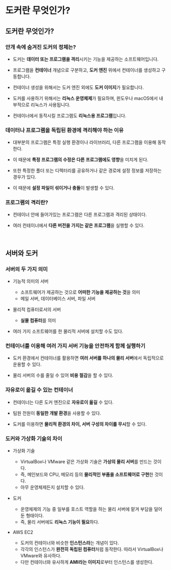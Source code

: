 # 도커란 무엇인가?

## 도커란 무엇인가?

### 안개 속에 숨겨진 도커의 정체는?

- 도커는 **데이터 또는 프로그램을 격리**시키는 기능을 제공하는 소프트웨어입니다.

- 프로그램을 **컨테이너** 개념으로 구분하고, **도커 엔진** 위에서 컨테이너를 생성하고 구동합니다.

- 컨테이너 생성을 위해서는 도커 엔진 외에도 **도커 이미지**가 필요합니다.

- 도커를 사용하기 위해서는 **리눅스 운영체제**가 필요하며, 윈도우나 macOS에서 내부적으로 리눅스가 사용됩니다.

- 컨테이너에서 동작시킬 프로그램도 **리눅스용 프로그램**입니다.

### 데이터나 프로그램을 독립된 환경에 격리해야 하는 이유
- 대부분의 프로그램은 특정 실행 환경이나 라이브러리, 다른 프로그램을 이용해 동작한다.

- 이 때문에 **특정 프로그램의 수정은 다른 프로그램에도 영향**을 미치게 된다.

- 또한 특정한 폴더 또는 디렉터리를 공유하거나 같은 경로에 설정 정보를 저장하는 경우가 있다.

- 이 때문에 **설정 파일이 섞이거나 충돌**이 발생할 수 있다.

### 프로그램의 격리란?

- 컨테이너 안에 들어가있는 프로그램은 다른 프로그램과 격리된 상태이다.

- 여러 컨테이너에서 **다른 버전을 가지는 같은 프로그램**을 실행할 수 있다.

</br>

## 서버와 도커

### 서버의 두 가지 의미

- 기능적 의미의 서버
    - 소프트웨어가 제공하는 것으로 **어떠한 기능을 제공하는 것**을 의미
    - 메일 서버, 데이터베이스 서버, 파일 서버

- 물리적 컴퓨터로서의 서버
    - **실물 컴퓨터**를 의미

- 여러 가지 소프트웨어를 한 물리적 서버에 설치할 수도 있다.

### 컨테이너를 이용해 여러 가지 서버 기능을 안전하게 함께 실행하기

- 도커 환경에서 컨테이너를 활용하면 **여러 서버를 하나의 물리 서버**에서 독립적으로 운용할 수 있다.

- 물리 서버의 수를 줄일 수 있어 **비용 절감**을 할 수 있다.

### 자유로이 옮길 수 있는 컨테이너

- 컨테이너는 다른 도커 엔진으로 **자유로이 옮길** 수 있다.

- 팀원 전원이 **동일한 개발 환경**을 사용할 수 있다.

- 도커를 이용하면 **물리적 환경의 차이, 서버 구성의 차이를 무시**할 수 있다.

### 도커와 가상화 기술의 차이

- 가상화 기술
    - VirtualBox나 VMware 같은 가상화 기술은 **가상의 물리 서버**를 만드는 것이다.
    - 즉, 메인보드와 CPU, 메모리 등의 **물리적인 부품을 소프트웨어로 구현**한 것이다.
    - 아무 운영체제든지 설치할 수 있다.

- 도커
    - 운영체제의 기능 중 일부를 호스트 역할을 하는 물리 서버에 맡겨 부담을 덜어 둔 형태이다.
    - 즉, 물리 서버에도 **리눅스 기능이 필요**하다.

- AWS EC2
    - 도커의 컨테이너와 비슷한 **인스턴스라**는 개념이 있다.
    - 각각의 인스턴스가 **완전히 독립된 컴퓨터**처럼 동작한다. 따라서 VirtualBox나 VMware와 유사하다.
    - 다만 컨테이너와 유사하게 **AMI라는 이미지**로부터 인스턴스를 생성한다.


